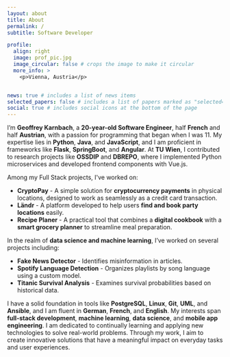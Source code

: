 ```yaml
---
layout: about
title: About
permalink: /
subtitle: Software Developer

profile:
  align: right
  image: prof_pic.jpg
  image_circular: false # crops the image to make it circular
  more_info: >
    <p>Vienna, Austria</p>


news: true # includes a list of news items
selected_papers: false # includes a list of papers marked as "selected={true}"
social: true # includes social icons at the bottom of the page
---
```


<p>I’m <strong>Geoffrey Karnbach</strong>, a <strong>20-year-old Software Engineer</strong>, half <strong>French</strong> and half <strong>Austrian</strong>, with a passion for programming that began when I was 11. My expertise lies in <strong>Python</strong>, <strong>Java</strong>, and <strong>JavaScript</strong>, and I am proficient in frameworks like <strong>Flask</strong>, <strong>SpringBoot</strong>, and <strong>Angular</strong>. At <strong>TU Wien</strong>, I contributed to research projects like <strong>OSSDIP</strong> and <strong>DBREPO</strong>, where I implemented Python microservices and developed frontend components with Vue.js.</p>

<p>Among my Full Stack projects, I've worked on:</p>
<ul>
  <li><strong>CryptoPay</strong> - A simple solution for <strong>cryptocurrency payments</strong> in physical locations, designed to work as seamlessly as a credit card transaction.</li>
  <li><strong>Ländr</strong> - A platform developed to help users <strong>find and book party locations</strong> easily.</li>
  <li><strong>Recipe Planer</strong> - A practical tool that combines a <strong>digital cookbook</strong> with a <strong>smart grocery planner</strong> to streamline meal preparation.</li>
</ul>

<p>In the realm of <strong>data science and machine learning</strong>, I’ve worked on several projects including:</p>
<ul>
  <li><strong>Fake News Detector</strong> - Identifies misinformation in articles.</li>
  <li><strong>Spotify Language Detection</strong> - Organizes playlists by song language using a custom model.</li>
  <li><strong>Titanic Survival Analysis</strong> - Examines survival probabilities based on historical data.</li>
</ul>

<p>I have a solid foundation in tools like <strong>PostgreSQL</strong>, <strong>Linux</strong>, <strong>Git</strong>, <strong>UML</strong>, and <strong>Ansible</strong>, and I am fluent in <strong>German</strong>, <strong>French</strong>, and <strong>English</strong>. My interests span <strong>full-stack development</strong>, <strong>machine learning</strong>, <strong>data science</strong>, and <strong>mobile app engineering</strong>. I am dedicated to continually learning and applying new technologies to solve real-world problems. Through my work, I aim to create innovative solutions that have a meaningful impact on everyday tasks and user experiences.</p>
